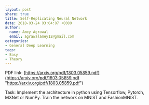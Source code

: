 ```yaml
---
layout: post
share: true
title: Self-Replicating Neural Network
date: 2018-03-24 03:04:07 +0000
author:
  name: Amey Agrawal
  email: agrawalamey12@gmail.com
categories:
- General Deep Learning
tags:
- Easy
- Theory
---
```

PDF link: [https://arxiv.org/pdf/1803.05859.pdf](https://arxiv.org/pdf/1803.05859.pdf "https://arxiv.org/pdf/1803.05859.pdf")

Task: Implement the architecture in python using Tensorflow, Pytorch, MXNet or NumPy. Train the network on MNIST and FashionMNIST.